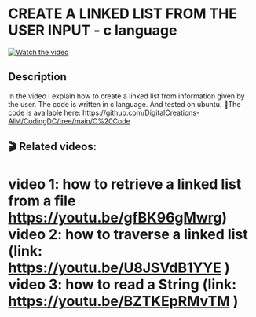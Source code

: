 # CREATE A LINKED LIST FROM THE USER INPUT - c language

[![Watch the video](https://img.youtube.com/vi/FxyQXoEhq-w/hqdefault.jpg)](https://youtu.be/FxyQXoEhq-w)

## Description 

In the video I explain how to create a linked list from information
given by the user. The code is written in c language. And tested on ubuntu.
🔗The code is available here: https://github.com/DigitalCreations-AIM/CodingDC/tree/main/C%20Code


🎬 Related videos:
-----------------------------

video 1: how to retrieve a linked list from a file  https://youtu.be/gfBK96gMwrg)
video 2: how to traverse a linked list   (link: https://youtu.be/U8JSVdB1YYE )
video 3: how to read a String   (link: https://youtu.be/BZTKEpRMvTM )
===============

